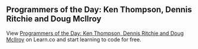 

## Programmers of the Day: Ken Thompson, Dennis Ritchie and Doug Mcllroy

<p data-visibility='hidden'>View <a href='https://learn.co/lessons/potd-ken-thompson' title='Programmers of the Day: Ken Thompson, Dennis Ritchie and Doug Mcllroy'>Programmers of the Day: Ken Thompson, Dennis Ritchie and Doug Mcllroy</a> on Learn.co and start learning to code for free.</p>
